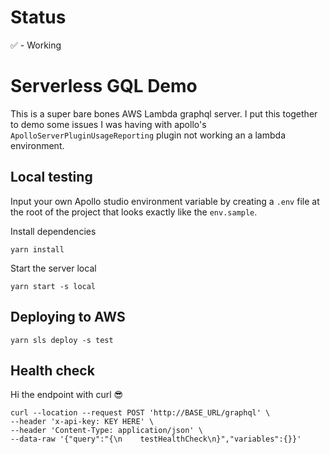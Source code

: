 # Status
✅ - Working

# Serverless GQL Demo
This is a super bare bones AWS Lambda graphql server. I put this together to demo some issues I was having with apollo's `ApolloServerPluginUsageReporting` plugin not working an a lambda environment.

## Local testing

Input your own Apollo studio environment variable by creating a `.env` file at the root of the project that looks exactly like the `env.sample`.

Install dependencies

```
yarn install
```

Start the server local

```
yarn start -s local
```

## Deploying to AWS

```
yarn sls deploy -s test
```

## Health check 

Hi the endpoint with curl 😎

```
curl --location --request POST 'http://BASE_URL/graphql' \
--header 'x-api-key: KEY HERE' \
--header 'Content-Type: application/json' \
--data-raw '{"query":"{\n    testHealthCheck\n}","variables":{}}'
```
